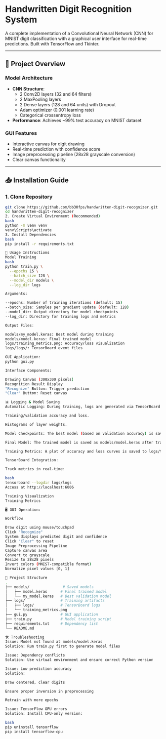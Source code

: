# Handwritten Digit Recognition System

A complete implementation of a Convolutional Neural Network (CNN) for MNIST digit classification with a graphical user interface for real-time predictions. Built with TensorFlow and Tkinter.

---

## 🌟 Project Overview

### Model Architecture
- **CNN Structure**:
  - 2 Conv2D layers (32 and 64 filters)
  - 2 MaxPooling layers
  - 2 Dense layers (128 and 64 units) with Dropout
  - Adam optimizer (0.001 learning rate)
  - Categorical crossentropy loss
- **Performance**: Achieves ~99% test accuracy on MNIST dataset

### GUI Features
- Interactive canvas for digit drawing
- Real-time prediction with confidence score
- Image preprocessing pipeline (28x28 grayscale conversion)
- Clear canvas functionality

---

## 📥 Installation Guide

### 1. Clone Repository
```bash
git clone https://github.com/bb30fps/handwritten-digit-recognizer.git
cd handwritten-digit-recognizer
2. Create Virtual Environment (Recommended)
bash
python -m venv venv
venv\Scripts\activate
3. Install Dependencies
bash
pip install -r requirements.txt

🚀 Usage Instructions
Model Training
bash
python train.py \
  --epochs 15 \
  --batch_size 128 \
  --model_dir models \
  --log_dir logs

Arguments:

--epochs: Number of training iterations (default: 15)
--batch_size: Samples per gradient update (default: 128)
--model_dir: Output directory for model checkpoints
--log_dir: Directory for training logs and metrics

Output Files:

models/my_model.keras: Best model during training
models/model.keras: Final trained model
logs/training_metrics.png: Accuracy/loss visualization
logs/logs/: TensorBoard event files

GUI Application:
python gui.py

Interface Components:

Drawing Canvas (300x300 pixels)
Recognition Result Display
"Recognize" Button: Trigger prediction
"Clear" Button: Reset canvas

📊 Logging & Model Saving
Automatic Logging: During training, logs are generated via TensorBoard and stored in logs/logs/. These include:

Training/validation accuracy and loss.

Histograms of layer weights.

Model Checkpoints: The best model (based on validation accuracy) is saved to models/my_model.keras.

Final Model: The trained model is saved as models/model.keras after training completes.

Training Metrics: A plot of accuracy and loss curves is saved to logs/training_metrics.png.

TensorBoard Integration:

Track metrics in real-time:

bash
tensorboard --logdir logs/logs
Access at http://localhost:6006

Training Visualization
Training Metrics

🖥️ GUI Operation:

Workflow

Draw digit using mouse/touchpad
Click "Recognize"
System displays predicted digit and confidence
Click "Clear" to reset
Image Preprocessing Pipeline
Capture canvas area
Convert to grayscale
Resize to 28x28 pixels
Invert colors (MNIST-compatible format)
Normalize pixel values [0, 1]

📂 Project Structure
.
├── models/               # Saved models
│   ├── model.keras      # Final trained model
│   └── my_model.keras   # Best validation model
├── logs/                # Training artifacts
│   ├── logs/            # TensorBoard logs
│   └── training_metrics.png
├── gui.py               # GUI application
├── train.py             # Model training script
├── requirements.txt     # Dependency list
└── README.md

🛠 Troubleshooting
Issue: Model not found at models/model.keras
Solution: Run train.py first to generate model files

Issue: Dependency conflicts
Solution: Use virtual environment and ensure correct Python version

Issue: Low prediction accuracy
Solution:

Draw centered, clear digits

Ensure proper inversion in preprocessing

Retrain with more epochs

Issue: TensorFlow GPU errors
Solution: Install CPU-only version:

bash
pip uninstall tensorflow
pip install tensorflow-cpu

